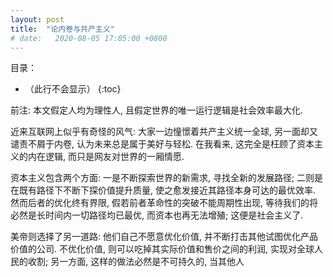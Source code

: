 ```yaml
---
layout: post
title:  "论内卷与共产主义"
# date:   2020-08-05 17:05:00 +0800
---
```


目录：

- （此行不会显示）
{:toc}

前注: 本文假定人均为理性人, 且假定世界的唯一运行逻辑是社会效率最大化.

近来互联网上似乎有奇怪的风气: 大家一边憧憬着共产主义统一全球, 另一面却又谴责不屑于内卷, 认为未来总是属于美好与轻松. 在我看来, 这完全是枉顾了资本主义的内在逻辑, 而只是网友对世界的一厢情愿.

资本主义包含两个方面: 一是不断探索世界的新需求, 寻找全新的发展路径; 二则是在既有路径下不断下探价值提升质量, 使之愈发接近其路径本身可达的最优效率. 然而后者的优化终有界限, 假若前者革命性的突破不能周期性出现, 等待我们的将必然是长时间内一切路径均已最优, 而资本也再无法增殖; 这便是社会主义了.

美帝则选择了另一道路: 他们自己不愿意优化价值, 并不断打击其他试图优化产品价值的公司. 不优化价值, 则可以吃掉其实际价值和售价之间的利润, 实现对全球人民的收割; 另一方面, 这样的做法必然是不可持久的, 当其他人
